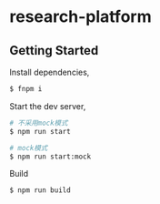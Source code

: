 # research-platform

## Getting Started

Install dependencies,

```bash
$ fnpm i
```

Start the dev server,

```bash
# 不采用mock模式
$ npm run start

# mock模式
$ npm run start:mock
```

Build
```
$ npm run build
```
